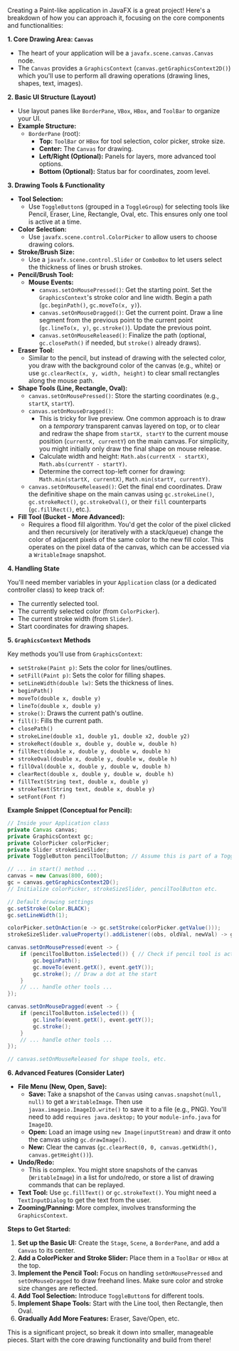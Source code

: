 Creating a Paint-like application in JavaFX is a great project! Here's a breakdown of how you can approach it, focusing on the core components and functionalities:

**1. Core Drawing Area: `Canvas`**

*   The heart of your application will be a `javafx.scene.canvas.Canvas` node.
*   The `Canvas` provides a `GraphicsContext` (`canvas.getGraphicsContext2D()`) which you'll use to perform all drawing operations (drawing lines, shapes, text, images).

**2. Basic UI Structure (Layout)**

*   Use layout panes like `BorderPane`, `VBox`, `HBox`, and `ToolBar` to organize your UI.
*   **Example Structure:**
    *   `BorderPane` (root):
        *   **Top:** `ToolBar` or `HBox` for tool selection, color picker, stroke size.
        *   **Center:** The `Canvas` for drawing.
        *   **Left/Right (Optional):** Panels for layers, more advanced tool options.
        *   **Bottom (Optional):** Status bar for coordinates, zoom level.

**3. Drawing Tools & Functionality**

*   **Tool Selection:**
    *   Use `ToggleButton`s (grouped in a `ToggleGroup`) for selecting tools like Pencil, Eraser, Line, Rectangle, Oval, etc. This ensures only one tool is active at a time.
*   **Color Selection:**
    *   Use `javafx.scene.control.ColorPicker` to allow users to choose drawing colors.
*   **Stroke/Brush Size:**
    *   Use a `javafx.scene.control.Slider` or `ComboBox` to let users select the thickness of lines or brush strokes.
*   **Pencil/Brush Tool:**
    *   **Mouse Events:**
        *   `canvas.setOnMousePressed()`: Get the starting point. Set the `GraphicsContext`'s stroke color and line width. Begin a path (`gc.beginPath()`, `gc.moveTo(x, y)`).
        *   `canvas.setOnMouseDragged()`: Get the current point. Draw a line segment from the previous point to the current point (`gc.lineTo(x, y)`, `gc.stroke()`). Update the previous point.
        *   `canvas.setOnMouseReleased()`: Finalize the path (optional, `gc.closePath()` if needed, but `stroke()` already draws).
*   **Eraser Tool:**
    *   Similar to the pencil, but instead of drawing with the selected color, you draw with the background color of the canvas (e.g., white) or use `gc.clearRect(x, y, width, height)` to clear small rectangles along the mouse path.
*   **Shape Tools (Line, Rectangle, Oval):**
    *   `canvas.setOnMousePressed()`: Store the starting coordinates (e.g., `startX`, `startY`).
    *   `canvas.setOnMouseDragged()`:
        *   This is tricky for live preview. One common approach is to draw on a *temporary* transparent canvas layered on top, or to clear and redraw the shape from `startX, startY` to the current mouse position (`currentX, currentY`) on the main canvas. For simplicity, you might initially only draw the final shape on mouse release.
        *   Calculate width and height: `Math.abs(currentX - startX)`, `Math.abs(currentY - startY)`.
        *   Determine the correct top-left corner for drawing: `Math.min(startX, currentX)`, `Math.min(startY, currentY)`.
    *   `canvas.setOnMouseReleased()`: Get the final end coordinates. Draw the definitive shape on the main canvas using `gc.strokeLine()`, `gc.strokeRect()`, `gc.strokeOval()`, or their `fill` counterparts (`gc.fillRect()`, etc.).
*   **Fill Tool (Bucket - More Advanced):**
    *   Requires a flood fill algorithm. You'd get the color of the pixel clicked and then recursively (or iteratively with a stack/queue) change the color of adjacent pixels of the same color to the new fill color. This operates on the pixel data of the canvas, which can be accessed via a `WritableImage` snapshot.

**4. Handling State**

You'll need member variables in your `Application` class (or a dedicated controller class) to keep track of:

*   The currently selected tool.
*   The currently selected color (from `ColorPicker`).
*   The current stroke width (from `Slider`).
*   Start coordinates for drawing shapes.

**5. `GraphicsContext` Methods**

Key methods you'll use from `GraphicsContext`:

*   `setStroke(Paint p)`: Sets the color for lines/outlines.
*   `setFill(Paint p)`: Sets the color for filling shapes.
*   `setLineWidth(double lw)`: Sets the thickness of lines.
*   `beginPath()`
*   `moveTo(double x, double y)`
*   `lineTo(double x, double y)`
*   `stroke()`: Draws the current path's outline.
*   `fill()`: Fills the current path.
*   `closePath()`
*   `strokeLine(double x1, double y1, double x2, double y2)`
*   `strokeRect(double x, double y, double w, double h)`
*   `fillRect(double x, double y, double w, double h)`
*   `strokeOval(double x, double y, double w, double h)`
*   `fillOval(double x, double y, double w, double h)`
*   `clearRect(double x, double y, double w, double h)`
*   `fillText(String text, double x, double y)`
*   `strokeText(String text, double x, double y)`
*   `setFont(Font f)`

**Example Snippet (Conceptual for Pencil):**

```java
// Inside your Application class
private Canvas canvas;
private GraphicsContext gc;
private ColorPicker colorPicker;
private Slider strokeSizeSlider;
private ToggleButton pencilToolButton; // Assume this is part of a ToggleGroup

// ... in start() method ...
canvas = new Canvas(800, 600);
gc = canvas.getGraphicsContext2D();
// Initialize colorPicker, strokeSizeSlider, pencilToolButton etc.

// Default drawing settings
gc.setStroke(Color.BLACK);
gc.setLineWidth(1);

colorPicker.setOnAction(e -> gc.setStroke(colorPicker.getValue()));
strokeSizeSlider.valueProperty().addListener((obs, oldVal, newVal) -> gc.setLineWidth(newVal.doubleValue()));

canvas.setOnMousePressed(event -> {
    if (pencilToolButton.isSelected()) { // Check if pencil tool is active
        gc.beginPath();
        gc.moveTo(event.getX(), event.getY());
        gc.stroke(); // Draw a dot at the start
    }
    // ... handle other tools ...
});

canvas.setOnMouseDragged(event -> {
    if (pencilToolButton.isSelected()) {
        gc.lineTo(event.getX(), event.getY());
        gc.stroke();
    }
    // ... handle other tools ...
});

// canvas.setOnMouseReleased for shape tools, etc.
```

**6. Advanced Features (Consider Later)**

*   **File Menu (New, Open, Save):**
    *   **Save:** Take a snapshot of the `Canvas` using `canvas.snapshot(null, null)` to get a `WritableImage`. Then use `javax.imageio.ImageIO.write()` to save it to a file (e.g., PNG). You'll need to add `requires java.desktop;` to your `module-info.java` for `ImageIO`.
    *   **Open:** Load an image using `new Image(inputStream)` and draw it onto the canvas using `gc.drawImage()`.
    *   **New:** Clear the canvas (`gc.clearRect(0, 0, canvas.getWidth(), canvas.getHeight())`).
*   **Undo/Redo:**
    *   This is complex. You might store snapshots of the canvas (`WritableImage`) in a list for undo/redo, or store a list of drawing commands that can be replayed.
*   **Text Tool:** Use `gc.fillText()` or `gc.strokeText()`. You might need a `TextInputDialog` to get the text from the user.
*   **Zooming/Panning:** More complex, involves transforming the `GraphicsContext`.

**Steps to Get Started:**

1.  **Set up the Basic UI:** Create the `Stage`, `Scene`, a `BorderPane`, and add a `Canvas` to its center.
2.  **Add a ColorPicker and Stroke Slider:** Place them in a `ToolBar` or `HBox` at the top.
3.  **Implement the Pencil Tool:** Focus on handling `setOnMousePressed` and `setOnMouseDragged` to draw freehand lines. Make sure color and stroke size changes are reflected.
4.  **Add Tool Selection:** Introduce `ToggleButton`s for different tools.
5.  **Implement Shape Tools:** Start with the Line tool, then Rectangle, then Oval.
6.  **Gradually Add More Features:** Eraser, Save/Open, etc.

This is a significant project, so break it down into smaller, manageable pieces. Start with the core drawing functionality and build from there!